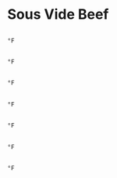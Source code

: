 # Sous Vide Beef

## 
```
°F 
```


## 
```
°F 
```


## 
```
°F 
```


## 
```
°F 
```


## 
```
°F 
```


## 
```
°F 
```


## 
```
°F 
```
